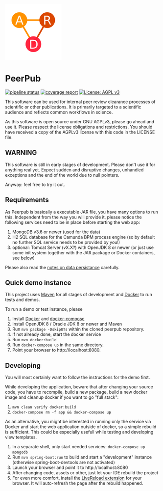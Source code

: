 ![PeerPub Logo](doc/peerpub.png)
# PeerPub

[![pipeline status](https://src.ipp.kfa-juelich.de/it/peerpub/badges/development/pipeline.svg)](https://src.ipp.kfa-juelich.de/it/peerpub/commits/development)
[![coverage report](https://src.ipp.kfa-juelich.de/it/peerpub/badges/development/coverage.svg)](https://src.ipp.kfa-juelich.de/it/peerpub/commits/development)
[![License: AGPL v3](https://img.shields.io/badge/License-AGPL%20v3-blue.svg)](https://www.gnu.org/licenses/agpl-3.0)


This software can be used for internal peer review clearance processes of
scientific or other publications. It is primarily targeted to a scientific
audience and reflects common workflows in science.

As this software is open source under GNU AGPLv3, please go ahead and use it.
Please respect the license obligations and restrictions. You should have received
a copy of the AGPLv3 license with this code in the LICENSE file.

## WARNING

This software is still in early stages of development. Please don't use it
for anything real yet. Expect sudden and disruptive changes, unhandled exceptions
and the end of the world due to null pointers.

Anyway: feel free to try it out.

## Requirements
As Peerpub is basically a executable JAR file, you have many options to run this.
Independent from the way you will provide it, please notice the following services
need to be in place before starting the web app:

1. MongoDB v3.6 or newer (used for the data)
2. H2 SQL database for the Camunda BPM process engine
   (so by default no further SQL service needs to be provided by you!)
3. optional: Tomcat Server (vX.X?) with OpenJDK 8 or newer
   (or just use some init system together with the JAR package or
   Docker containers, see below)

Please also read the [notes on data persistance](doc/database.md)
carefully.

## Quick demo instance

This project uses [Maven](https://maven.apache.org) for all stages of
development and [Docker](https://www.docker.com) to run tests and demos.

To run a demo or test instance, please
1. Install [Docker](https://docs.docker.com/install) and [docker-compose](https://docs.docker.com/compose/overview)
2. Install OpenJDK 8 / Oracle JDK 8 or newer and Maven
3. Run `mvn package -DskipUTs` within the cloned peerpub repository.
4. If not already done, start the docker service
5. Run `mvn docker:build`
6. Run `docker-compose up` in the same directory.
7. Point your browser to http://localhost:8080.

## Developing
You will most certainly want to follow the instructions for the demo first.

While developing the application, beware that after changing your source
code, you have to recompile, build a new package, build a new docker
image and cleanup docker if you want to go "full stack":

1. `mvn clean verify docker:build`
2. `docker-compose rm -f app && docker-compose up`

As an alternative, you might be interested in running only the service via
Docker and start the web application outside of docker, so a simple rebuild is sufficient.
This could be especially usefull while testing and developing view templates.

1. In a separate shell, only start needed services: `docker-compose up mongodb`
2. Run `mvn spring-boot:run` to build and start a "development" instance
   (otherwise spring-boot-devtools are not activated)
3. Launch your browser and point it to http://localhost:8080
4. After changing code, assets or other, just let your IDE rebuild the project
5. For even more comfort, install the [LiveReload extension](http://livereload.com/extensions) for your browser.
   It will auto-refresh the page after the rebuild happened.